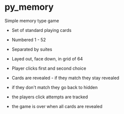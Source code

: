# py_memory

Simple memory type game

* Set of standard playing cards

* Numbered 1 - 52

* Separated by suites

* Layed out, face down, in grid of 64

* Player clicks first and second choice

* Cards are revealed - if they match they stay revealed

* if they don't match they go back to hidden

* the players click attempts are tracked

* the game is over when all cards are revealed

